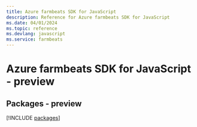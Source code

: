 ```yaml
---
title: Azure farmbeats SDK for JavaScript
description: Reference for Azure farmbeats SDK for JavaScript
ms.date: 04/01/2024
ms.topic: reference
ms.devlang: javascript
ms.service: farmbeats
---
```

# Azure farmbeats SDK for JavaScript - preview
## Packages - preview
[!INCLUDE [packages](farmbeats-index.md)]